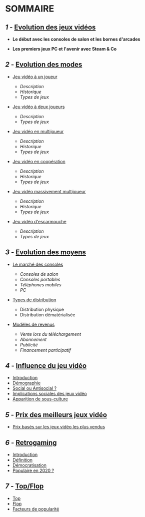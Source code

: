 # **SOMMAIRE**

## **_1_ -** [Evolution des jeux vidéos](Evolution_JV.md)

- **Le début avec les consoles de salon et les bornes d'arcades**

- **Les premiers jeux PC et l'avenir avec Steam & Co**

## **_2_ -** [Evolution des modes](Evolution_des_modes.md)

- [Jeu vidéo à un joueur](Evolution_des_modes.md#jeu-vidéo-à-un-joueur-)
  - *Description*
  - *Historique*
  - *Types de jeux*

- [Jeu vidéo à deux joueurs](Evolution_des_modes.md#jeu-vidéo-à-deux-joueurs-)
  - *Description*
  - *Types de jeux*

- [Jeu vidéo en multijoueur](Evolution_des_modes.md#jeu-vidéo-en-multijoueur-)
  - *Description*
  - *Historique*
  - *Types de jeux*

- [Jeu vidéo en coopération](Evolution_des_modes.md#jeu-vidéo-en-coopération-)
  - *Description*
  - *Historique*
  - *Types de jeux*

- [Jeu vidéo massivement multijoueur](Evolution_des_modes.md#jeu-vidéo-massivement-multijoueur-)
  - *Description*
  - *Historique*
  - *Types de jeux*

- [Jeu vidéo d'escarmouche](Evolution_des_modes.md#jeu-vidéo-descarmouche-)
  - *Description*
  - *Types de jeux*

## **_3_ -** [Evolution des moyens](Evolution_des_moyens.md)
- [Le marché des consoles](Evolution_des_moyens.md#le-marché-des-consoles)
  - *Consoles de salon*
  - *Consoles portables*
  - *Téléphones mobiles*
  - *PC*

- [Types de distribution](Evolution_des_moyens.md#types-de-distribution)
  - Distribution physique
  - Distribution dématérialisée 

- [Modèles de revenus](Evolution_des_moyens.md#modèles-de-revenus)
  - *Vente lors du téléchargement*
  - *Abonnement*
  - *Publicité* 
  - *Financement participatif*

## **_4_ -** [Influence du jeu vidéo](Influence_JV_Culture.md)
- [Introduction](Influence_JV_Culture.md#introduction)
- [Démographie](Influence_JV_Culture.md#démographie)
- [Social ou Antisocial ?](Influence_JV_Culture.md#social-ou-antisocial-)
- [Implications sociales des jeux vidéo](Influence_JV_Culture.md#implications-sociales-des-jeux-vidéo)
- [Apparition de sous-culture](Influence_JV_Culture.md#apparition-de-sousculture)

## **_5_ -** [Prix des meilleurs jeux vidéo](Prix_des_meilleurs_JV.md)
- [Prix basés sur les jeux vidéo les plus vendus](Prix_des_meilleurs_JV.md#prix-basés-sur-les-jeux-vidéo-les-plus-vendus)

## **_6_ -** [Retrogaming](Retrogaming.md)
- [Introduction](Retrogaming.md#qu'est-ce-que-c'est-)
- [Définition](Retrogaming.md#oui-mais-ça-veut-dire-quoi-)
- [Démocratisation](Retrogaming.md#qui-joue-à-ces-jeux-vidéo-)
- [Populaire en 2020 ?](Retrogaming.md#mais-est-ce-que-ça-devient-populaire-)

## **_7_ -** [Top/Flop](Top_flop.md)
- [Top](Top_flop.md#top)
- [Flop](Top_flop.md#flop)
- [Facteurs de popularité](Top_flop.md#les-différents-facteurs)


